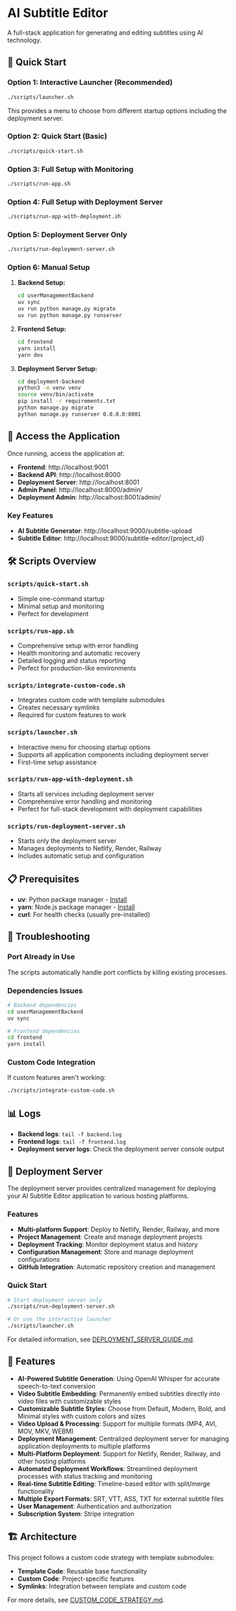 # AI Subtitle Editor

A full-stack application for generating and editing subtitles using AI technology.

## 🚀 Quick Start

### Option 1: Interactive Launcher (Recommended)
```bash
./scripts/launcher.sh
```
This provides a menu to choose from different startup options including the deployment server.

### Option 2: Quick Start (Basic)
```bash
./scripts/quick-start.sh
```

### Option 3: Full Setup with Monitoring
```bash
./scripts/run-app.sh
```

### Option 4: Full Setup with Deployment Server
```bash
./scripts/run-app-with-deployment.sh
```

### Option 5: Deployment Server Only
```bash
./scripts/run-deployment-server.sh
```

### Option 6: Manual Setup
1. **Backend Setup:**
   ```bash
   cd userManagementBackend
   uv sync
   uv run python manage.py migrate
   uv run python manage.py runserver
   ```

2. **Frontend Setup:**
   ```bash
   cd frontend
   yarn install
   yarn dev
   ```

3. **Deployment Server Setup:**
   ```bash
   cd deployment-backend
   python3 -m venv venv
   source venv/bin/activate
   pip install -r requirements.txt
   python manage.py migrate
   python manage.py runserver 0.0.0.0:8001
   ```

## 📱 Access the Application

Once running, access the application at:
- **Frontend**: http://localhost:9001
- **Backend API**: http://localhost:8000
- **Deployment Server**: http://localhost:8001
- **Admin Panel**: http://localhost:8000/admin/
- **Deployment Admin**: http://localhost:8001/admin/

### Key Features
- **AI Subtitle Generator**: http://localhost:9000/subtitle-upload
- **Subtitle Editor**: http://localhost:9000/subtitle-editor/{project_id}

## 🛠️ Scripts Overview

### `scripts/quick-start.sh`
- Simple one-command startup
- Minimal setup and monitoring
- Perfect for development

### `scripts/run-app.sh`
- Comprehensive setup with error handling
- Health monitoring and automatic recovery
- Detailed logging and status reporting
- Perfect for production-like environments

### `scripts/integrate-custom-code.sh`
- Integrates custom code with template submodules
- Creates necessary symlinks
- Required for custom features to work

### `scripts/launcher.sh`
- Interactive menu for choosing startup options
- Supports all application components including deployment server
- First-time setup assistance

### `scripts/run-app-with-deployment.sh`
- Starts all services including deployment server
- Comprehensive error handling and monitoring
- Perfect for full-stack development with deployment capabilities

### `scripts/run-deployment-server.sh`
- Starts only the deployment server
- Manages deployments to Netlify, Render, Railway
- Includes automatic setup and configuration

## 📋 Prerequisites

- **uv**: Python package manager - [Install](https://docs.astral.sh/uv/getting-started/installation/)
- **yarn**: Node.js package manager - [Install](https://yarnpkg.com/getting-started/install)
- **curl**: For health checks (usually pre-installed)

## 🔧 Troubleshooting

### Port Already in Use
The scripts automatically handle port conflicts by killing existing processes.

### Dependencies Issues
```bash
# Backend dependencies
cd userManagementBackend
uv sync

# Frontend dependencies
cd frontend
yarn install
```

### Custom Code Integration
If custom features aren't working:
```bash
./scripts/integrate-custom-code.sh
```

## 📊 Logs

- **Backend logs**: `tail -f backend.log`
- **Frontend logs**: `tail -f frontend.log`
- **Deployment server logs**: Check the deployment server console output

## 🚀 Deployment Server

The deployment server provides centralized management for deploying your AI Subtitle Editor application to various hosting platforms.

### Features
- **Multi-platform Support**: Deploy to Netlify, Render, Railway, and more
- **Project Management**: Create and manage deployment projects
- **Deployment Tracking**: Monitor deployment status and history
- **Configuration Management**: Store and manage deployment configurations
- **GitHub Integration**: Automatic repository creation and management

### Quick Start
```bash
# Start deployment server only
./scripts/run-deployment-server.sh

# Or use the interactive launcher
./scripts/launcher.sh
```

For detailed information, see [DEPLOYMENT_SERVER_GUIDE.md](DEPLOYMENT_SERVER_GUIDE.md).

## 🎯 Features

- **AI-Powered Subtitle Generation**: Using OpenAI Whisper for accurate speech-to-text conversion
- **Video Subtitle Embedding**: Permanently embed subtitles directly into video files with customizable styles
- **Customizable Subtitle Styles**: Choose from Default, Modern, Bold, and Minimal styles with custom colors and sizes
- **Video Upload & Processing**: Support for multiple formats (MP4, AVI, MOV, MKV, WEBM)
- **Deployment Management**: Centralized deployment server for managing application deployments to multiple platforms
- **Multi-Platform Deployment**: Support for Netlify, Render, Railway, and other hosting platforms
- **Automated Deployment Workflows**: Streamlined deployment processes with status tracking and monitoring
- **Real-time Subtitle Editing**: Timeline-based editor with split/merge functionality
- **Multiple Export Formats**: SRT, VTT, ASS, TXT for external subtitle files
- **User Management**: Authentication and authorization
- **Subscription System**: Stripe integration

## 🏗️ Architecture

This project follows a custom code strategy with template submodules:
- **Template Code**: Reusable base functionality
- **Custom Code**: Project-specific features
- **Symlinks**: Integration between template and custom code

For more details, see [CUSTOM_CODE_STRATEGY.md](CUSTOM_CODE_STRATEGY.md).
